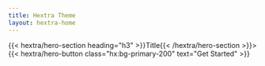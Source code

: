 ```yaml
---
title: Hextra Theme
layout: hextra-home
---
```


<div class="hx:mb-2">
{{< hextra/hero-section heading="h3" >}}Title{{< /hextra/hero-section >}}>
</div>


<div class="hx:mb-6">
{{< hextra/hero-button class="hx:bg-primary-200" text="Get Started" >}}
</div>

